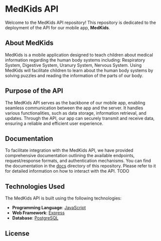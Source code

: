 # MedKids API

Welcome to the MedKids API repository! This repository is dedicated to the deployment of the API for our mobile app, **MedKids**.

## About MedKids

MedKids is a mobile application designed to teach children about medical information regarding the human body systems including: Respiratory System, Digestive System, Uranury System, Nervous System. Using MedKids will facilitate children to learn about the human body systems by solving puzzles and reading the information of the parts of our body.

## Purpose of the API

The MedKids API serves as the backbone of our mobile app, enabling seamless communication between the app and the server. It handles various functionalities, such as data storage, information retrieval, and updates. Through the API, our app can securely transmit and receive data, ensuring a reliable and efficient user experience.

## Documentation

To facilitate integration with the MedKids API, we have provided comprehensive documentation outlining the available endpoints, request/response formats, and authentication mechanisms. You can find the documentation in the [docs](docs/) directory of this repository. Please refer to it for detailed information on how to interact with the API. TODO

## Technologies Used

The MedKids API is built using the following technologies:

- **Programming Language**: [JavaScript](https://www.javascript.com/)
- **Web Framework**: [Express](https://expressjs.com/)
- **Database**: [PostgreSQL](https://www.postgresql.org/)

## License
